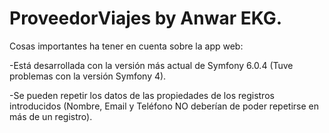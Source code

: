# ProveedorViajes by Anwar EKG.

Cosas importantes ha tener en cuenta sobre la app web:

-Está desarrollada con la versión más actual de Symfony 6.0.4 (Tuve problemas con la versión Symfony 4).

-Se pueden repetir los datos de las propiedades de los registros introducidos (Nombre, Email y Teléfono NO deberían de poder repetirse en más de un registro).



